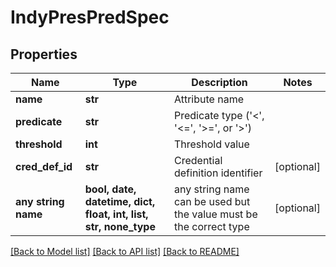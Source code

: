 # IndyPresPredSpec


## Properties
Name | Type | Description | Notes
------------ | ------------- | ------------- | -------------
**name** | **str** | Attribute name | 
**predicate** | **str** | Predicate type (&#39;&lt;&#39;, &#39;&lt;&#x3D;&#39;, &#39;&gt;&#x3D;&#39;, or &#39;&gt;&#39;) | 
**threshold** | **int** | Threshold value | 
**cred_def_id** | **str** | Credential definition identifier | [optional] 
**any string name** | **bool, date, datetime, dict, float, int, list, str, none_type** | any string name can be used but the value must be the correct type | [optional]

[[Back to Model list]](../README.md#documentation-for-models) [[Back to API list]](../README.md#documentation-for-api-endpoints) [[Back to README]](../README.md)


